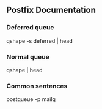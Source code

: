 ## Postfix Documentation

### Deferred queue

qshape -s deferred | head

### Normal queue

qshape | head

### Common sentences

postqueue -p
mailq
